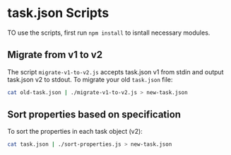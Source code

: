 # task.json Scripts

TO use the scripts, first run `npm install` to isntall necessary modules.

## Migrate from v1 to v2

The script `migrate-v1-to-v2.js` accepts task.json v1 from stdin and output task.json v2 to stdout.
To migrate your old `task.json` file:

```sh
cat old-task.json | ./migrate-v1-to-v2.js > new-task.json
```

## Sort properties based on specification

To sort the properties in each task object (v2):

```sh
cat task.json | ./sort-properties.js > new-task.json
```

